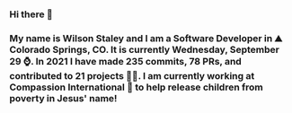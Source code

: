 ### Hi there 👋

### My name is Wilson Staley and I am a Software Developer in ⛰ Colorado Springs, CO.  It is currently Wednesday, September 29 ⌚. In 2021 I have made 235 commits, 78 PRs, and contributed to 21 projects 👨‍💻. I am currently working at Compassion International 🏢 to help release children from poverty in Jesus' name!